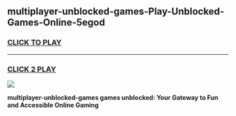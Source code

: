 
## multiplayer-unblocked-games-Play-Unblocked-Games-Online-5egod
<h3>
<a href="https://premium76.site?title=multiplayer-unblocked-games&ref=25A">CLICK TO PLAY</a></h3>
<hr>

<h3>
<a href="https://premium76.site?title=multiplayer-unblocked-games&ref=25A">CLICK 2 PLAY</a>
  
</h3>

<a href="https://premium76.site?title=multiplayer-unblocked-games&ref=25A"><img src="https://clearcache.store/games.png"></a>


**multiplayer-unblocked-games games unblocked: Your Gateway to Fun and Accessible Online Gaming**
